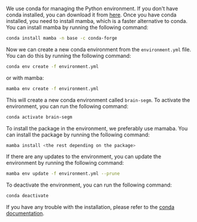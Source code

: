 We use conda for managing the Python environment. If you don't have conda installed, you can download it from [here](https://docs.conda.io/en/latest/miniconda.html). 
Once you have conda installed, you need to install mamba, which is a faster alternative to conda. You can install mamba by running the following command:

```bash
conda install mamba -n base -c conda-forge
```

Now we can create a new conda environment from the `environment.yml` file. You can do this by running the following command:

```bash
conda env create -f environment.yml
```
or with mamba:
```bash
mamba env create -f environment.yml
```

This will create a new conda environment called `brain-segm`. To activate the environment, you can run the following command:

```bash
conda activate brain-segm
```

To install the package in the environment, we preferably use mamaba. You can install the package by running the following command:

```bash
mamba install <the rest depending on the package>
```

If there are any updates to the environment, you can update the environment by running the following command:

```bash
mamba env update -f environment.yml --prune
```

To deactivate the environment, you can run the following command:

```bash
conda deactivate
```

If you have any trouble with the installation, please refer to the [conda documentation](https://conda.io/projects/conda/en/latest/user-guide/tasks/manage-environments.html#activating-an-environment).

